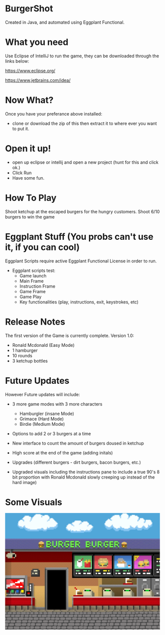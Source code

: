 # BurgerShot
Created in Java, and automated using Eggplant Functional.

# What you need
Use Eclipse of IntelliJ to run the game, they can be downloaded through the links below:

https://www.eclipse.org/

https://www.jetbrains.com/idea/

# Now What?
Once you have your preferance above installed:
- clone or download the zip of this then extract it to where ever you want to put it. 

# Open it up!
- open up eclipse or intellij and open a new project (hunt for this and click ok.) 
- Click Run 
- Have some fun. 

# How To Play
Shoot ketchup at the escaped burgers for the hungry customers.
Shoot 6/10 burgers to win the game

# Eggplant Stuff (You probs can't use it, if you can cool)
Eggplant Scripts require active Eggplant Functional License in order to run. 
- Eggplant scripts test:
    - Game launch
    - Main Frame
    - Instruction Frame
    - Game Frame
    - Game Play
    - Key functionalities (play, instructions, exit, keystrokes, etc)

# Release Notes
The first version of the Game is currently complete.
Version 1.0:
 - Ronald Mcdonald (Easy Mode) 
 - 1 hamburger 
 - 10 rounds 
 - 3 ketchup bottles 

# Future Updates
However Future updates will include:
- 3 more game modes with 3 more characters 
    - Hamburgler (insane Mode)
    - Grimace (Hard Mode)
    - Birdie (Medium Mode)
    
- Options to add 2 or 3 burgers at a time
- New interface to count the amount of burgers doused in ketchup 
- High score at the end of the game (adding initals)
- Upgrades (different burgers - dirt burgers, bacon burgers, etc.)
- Upgraded visuals including the instructions pane to include a true 90's 8 bit proportion with Ronald Mcdonald slowly creeping up instead of the hard image)


# Some Visuals

![alt text](https://raw.githubusercontent.com/r259c280/BurgerShot/Java/src/main/resources/images/gameBackground.png)
